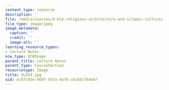 ```yaml
---
content_type: resource
description: ''
file: /media/courses/4-614-religious-architecture-and-islamic-cultures-fall-2002/ec87c43eb69f457a9a76c6cbbcf64447_SLD24.jpg
file_type: image/jpeg
image_metadata:
  caption: ''
  credit: ''
  image-alt: ''
learning_resource_types:
- Lecture Notes
ocw_type: OCWImage
parent_title: Lecture Notes
parent_type: CourseSection
resourcetype: Image
title: SLD24.jpg
uid: ec87c43e-b69f-457a-9a76-c6cbbcf64447
---
```

